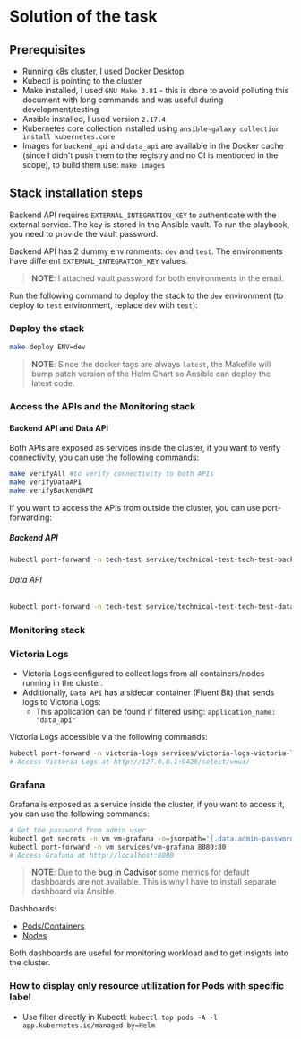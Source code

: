 # Solution of the task

## Prerequisites

- Running k8s cluster, I used Docker Desktop
- Kubectl is pointing to the cluster
- Make installed, I used `GNU Make 3.81` - this is done to avoid polluting this document with long commands and was useful during development/testing
- Ansible installed, I used version `2.17.4`
- Kubernetes core collection installed using `ansible-galaxy collection install kubernetes.core`
- Images for `backend_api` and `data_api` are available in the Docker cache (since I didn't push them to the registry and no CI is mentioned in the scope), to build them use: `make images`

## Stack installation steps

Backend API requires `EXTERNAL_INTEGRATION_KEY` to authenticate with the external service. The key is stored in the Ansible vault. To run the playbook, you need to provide the vault password.

Backend API has 2 dummy environments: `dev` and `test`. The environments have different `EXTERNAL_INTEGRATION_KEY` values.

> __NOTE__: I attached vault password for both environments in the email.

Run the following command to deploy the stack to the `dev` environment (to deploy to `test` environment, replace `dev` with `test`):

### Deploy the stack

```bash
make deploy ENV=dev
```

> __NOTE__: Since the docker tags are always `latest`, the Makefile will bump patch version of the Helm Chart so Ansible can deploy the latest code.

### Access the APIs and the Monitoring stack

#### Backend API and Data API
Both APIs are exposed as services inside the cluster, if you want to verify connectivity, you can use the following commands:

```bash
make verifyAll #to verify connectivity to both APIs
make verifyDataAPI
make verifyBackendAPI
```

If you want to access the APIs from outside the cluster, you can use port-forwarding:

##### Backend API
```bash
kubectl port-forward -n tech-test service/technical-test-tech-test-backend-api 8080:80
```

###### Data API
```bash
kubectl port-forward -n tech-test service/technical-test-tech-test-data-api 8080:80
```

### Monitoring stack

### Victoria Logs
- Victoria Logs configured to collect logs from all containers/nodes running in the cluster.
- Additionally, `Data API` has a sidecar container (Fluent Bit) that sends logs to Victoria Logs:
    - This application can be found if filtered using: `application_name: "data_api"`

Victoria Logs accessible via the following commands:

```bash
kubectl port-forward -n victoria-logs services/victoria-logs-victoria-logs-single-server 9428:9428
# Access Victoria Logs at http://127.0.0.1:9428/select/vmui/
```

### Grafana
Grafana is exposed as a service inside the cluster, if you want to access it, you can use the following commands:

```bash
# Get the password from admin user
kubectl get secrets -n vm vm-grafana -o=jsonpath='{.data.admin-password}' | base64 -d; echo
kubectl port-forward -n vm services/vm-grafana 8080:80
# Access Grafana at http://localhost:8080
```

> __NOTE__: Due to the [bug in Cadvisor](https://github.com/google/cadvisor/issues/3336) some metrics for default dashboards are not available. This is why I have to install separate dashboard via Ansible.

Dashboards:
- [Pods/Containers](http://localhost:8080/d/alex_k8s_views_pods/alex-kubernetes-views-pods?orgId=1&refresh=30s&var-datasource=P4169E866C3094E38&var-cluster=.*&var-namespace=tech-test&var-pod=All&var-resolution=30s&var-job=kube-state-metrics)
- [Nodes](http://localhost:8080/d/rYdddlPWk/node-exporter-full?orgId=1&refresh=1m)

Both dashboards are useful for monitoring workload and to get insights into the cluster.

### How to display only resource utilization for Pods with specific label

- Use filter directly in Kubectl: `kubectl top pods -A -l app.kubernetes.io/managed-by=Helm`
